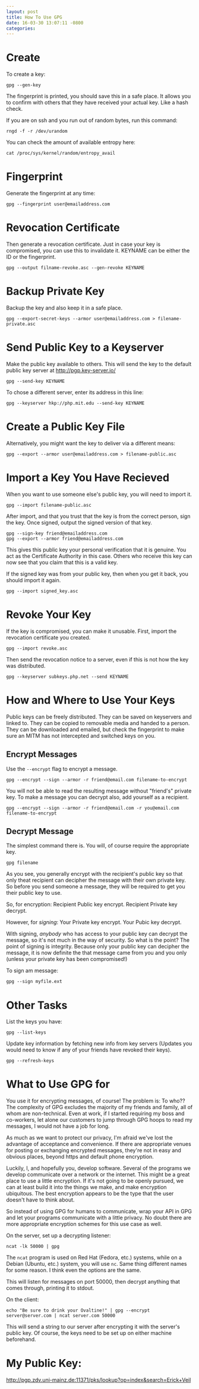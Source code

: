 ```yaml
---
layout: post
title: How To Use GPG
date: 16-03-30 13:07:11 -0800
categories: 
---
```

 Create ==== To create a key: ``` gpg --gen-key ``` The fingerprint is printed, you should save this in a safe place. It allows you to confirm with others that they have received your actual key. Like a hash check.  If you are on ssh and you run out of random bytes, run this command: ``` rngd -f -r /dev/urandom ``` You can check the amount of available entropy here: ``` cat /proc/sys/kernel/random/entropy_avail ```   Fingerprint ==== Generate the fingerprint at any time: ``` gpg --fingerprint user@emailaddress.com ```   Revocation Certificate ==== Then generate a revocation certificate. Just in case your key is compromised, you can use this to invalidate it. KEYNAME can be either the ID or the fingerprint. ``` gpg --output filname-revoke.asc --gen-revoke KEYNAME ```   Backup Private Key ==== Backup the key and also keep it in a safe place. ``` gpg --export-secret-keys --armor user@emailaddress.com > filename-private.asc ```   Send Public Key to a Keyserver ==== Make the public key available to others. This will send the key to the default public key server at http://pgp.key-server.io/ ``` gpg --send-key KEYNAME ``` To chose a different server, enter its address in this line: ``` gpg --keyserver hkp://php.mit.edu --send-key KEYNAME ```   Create a Public Key File ==== Alternatively, you might want the key to deliver via a different means: ``` gpg --export --armor user@emailaddress.com > filename-public.asc ```   Import a Key You Have Recieved ==== When you want to use someone else's public key, you will need to import it. ``` gpg --import filename-public.asc ``` After import, and that you trust that the key is from the correct person, sign the key.  Once signed, output the signed version of that key. ``` gpg --sign-key friend@emailaddress.com gpg --export --armor friend@emailaddress.com ``` This gives this public key your personal verification that it is genuine. You act as the Certificate Authority in this case. Others who receive this key can now see that you claim that this is a valid key.  If the signed key was from your public key, then when you get it back, you should import it again. ``` gpg --import signed_key.asc ```   Revoke Your Key ==== If the key is compromised, you can make it unusable. First, import the revocation certificate you created. ``` gpg --import revoke.asc ``` Then send the revocation notice to a server, even if this is not how the key was distributed. ``` gpg --keyserver subkeys.php.net --send KEYNAME ```  How and Where to Use Your Keys ==== Public keys can be freely distributed. They can be saved on keyservers and linked to. They can be copied to removable media and handed to a person. They can be downloaded and emailed, but check the fingerprint to make sure an MITM has not intercepted and switched keys on you.   Encrypt Messages ---- Use the `--encrypt` flag to encrypt a message. ``` gpg --encrypt --sign --armor -r friend@email.com filename-to-encrypt ``` You will not be able to read the resulting message without "friend's" private key. To make a message you can decrypt also, add yourself as a recipient. ``` gpg --encrypt --sign --armor -r friend@email.com -r you@email.com filename-to-encrypt ```  Decrypt Message ---- The simplest command there is. You will, of course require the appropriate key. ``` gpg filename ``` As you see, you generally encrypt with the recipient's public key so that only theat recipient can decipher the message with their own private key. So before you send someone a message, they will be required to get you their public key to use.  So, for encryption: Recipient Public key encrypt. Recipient Private key decrypt.  However, for *signing*: Your Private key encrypt. Your Pubic key decrypt.  With signing, _anybody_ who has access to your public key can decrypt the message, so it's not much in the way of security. So what is the point? The point of signing is integrity. Because only your public key can decipher the message, it is now definite the that message came from you and you only (unless your private key has been compromised!)  To sign am message: ``` gpg --sign myfile.ext ```   Other Tasks ==== List the keys you have: ``` gpg --list-keys ```  Update key information by fetching new info from key servers (Updates you would need to know if any of your friends have revoked their keys). ``` gpg --refresh-keys ```   What to Use GPG for ==== You use it for encrypting messages, of course! The problem is: To who?? The complexity of GPG excludes the majority of my friends and family, all of whom are non-technical. Even at work, if I started requiring my boss and co-workers, let alone our customers to jump through GPG hoops to read my messages, I would not have a job for long.  As much as we want to protect our privacy, I'm afraid we've lost the advantage of acceptance and convenience. If there are appropriate venues for posting or exchanging encrypted messages, they're not in easy and obvious places, beyond https and default phone encryption.  Luckily, I, and hopefully you, develop software. Several of the programs we develop communicate over a network or the internet. This might be a great place to use a little encryption. If it's not going to be openly pursued, we can at least build it into the things we make, and make encryption ubiquitous. The best encryption appears to be the type that the user doesn't have to think about.  So instead of using GPG for humans to communicate, wrap your API in GPG and let your programs communicate with a little privacy. No doubt there are more appropriate encryption schemes for this use case as well.  On the server, set up a decrypting listener: ``` ncat -lk 50000 | gpg ``` The `ncat` program is used on Red Hat (Fedora, etc.) systems, while on a Debian (Ubuntu, etc.) system, you will use `nc`. Same thing different names for some reason. I think even the options are the same.  This will listen for messages on port 50000, then decrypt anything that comes through, printing it to stdout.  On the client: ``` echo "Be sure to drink your Ovaltine!" | gpg --encrypt server@server.com | ncat server.com 50000 ``` This will send a string to our server after encrypting it with the server's public key. Of course, the keys need to be set up on either machine beforehand.   My Public Key: === http://pgp.zdv.uni-mainz.de:11371/pks/lookup?op=index&search=Erick+Veil 
